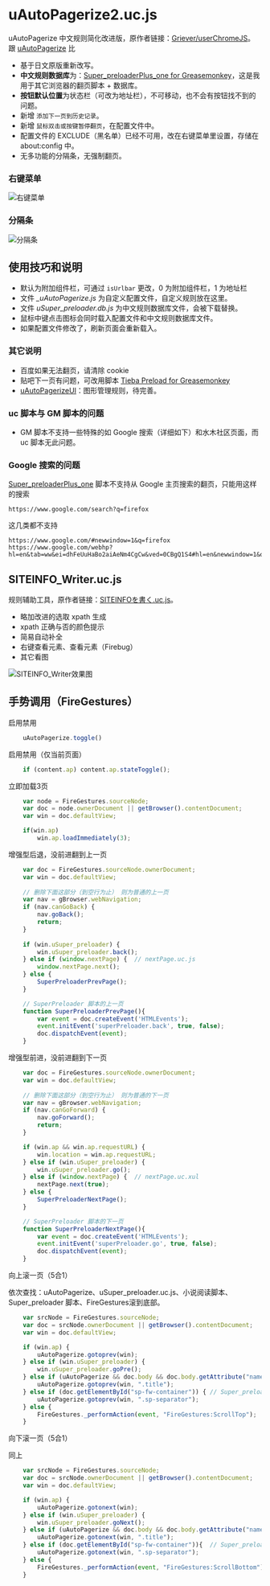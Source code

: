 uAutoPagerize2.uc.js
====================

uAutoPagerize 中文规则简化改进版，原作者链接：[Griever/userChromeJS](https://github.com/Griever/userChromeJS/tree/master/uAutoPagerize)。跟 [uAutoPagerize](../uAutoPagerize) 比

 - 基于日文原版重新改写。
 - **中文规则数据库**为：[Super_preloaderPlus_one for Greasemonkey](http://userscripts.org/scripts/show/178900)，这是我用于其它浏览器的翻页脚本 + 数据库。
 - **按钮默认位置**为状态栏（可改为地址栏），不可移动，也不会有按钮找不到的问题。
 - 新增 `添加下一页到历史记录`。
 - 新增 `鼠标双击或按键暂停翻页`，在配置文件中。
 - 配置文件的 EXCLUDE（黑名单）已经不可用，改在右键菜单里设置，存储在 about:config 中。
 - 无多功能的分隔条，无强制翻页。

### 右键菜单

![右键菜单](右键菜单.png)

### 分隔条

![分隔条](分隔条.png)
	
使用技巧和说明
--------------

- 默认为附加组件栏，可通过 `isUrlbar` 更改，0 为附加组件栏，1 为地址栏
- 文件 *_uAutoPagerize.js* 为自定义配置文件，自定义规则放在这里。
- 文件 *uSuper_preloader.db.js* 为中文规则数据库文件，会被下载替换。
- 鼠标中键点击图标会同时载入配置文件和中文规则数据库文件。
- 如果配置文件修改了，刷新页面会重新载入。

### 其它说明

- 百度如果无法翻页，请清除 cookie
- 贴吧下一页有问题，可改用脚本 [Tieba Preload for Greasemonkey](http://userscripts.org/scripts/show/423917)
- [uAutoPagerizeUI](uAutoPagerizeUI)：图形管理规则，待完善。

### uc 脚本与 GM 脚本的问题

- GM 脚本不支持一些特殊的如 Google 搜索（详细如下）和水木社区页面，而 uc 脚本无此问题。

### Google 搜索的问题

[Super_preloaderPlus_one](http://userscripts.org/scripts/show/178900) 脚本不支持从 Google 主页搜索的翻页，只能用这样的搜索

	https://www.google.com/search?q=firefox

这几类都不支持

	https://www.google.com/#newwindow=1&q=firefox
	https://www.google.com/webhp?hl=en&tab=ww&ei=dhFeUuHaBo2aiAeNm4CgCw&ved=0CBgQ1S4#hl=en&newwindow=1&q=firefox

SITEINFO_Writer.uc.js
--------------------

规则辅助工具，原作者链接：[SITEINFOを書く.uc.js](https://gist.github.com/Griever/1044551)。

- 略加改进的选取 xpath 生成
- xpath 正确与否的颜色提示
- 简易自动补全
- 右键查看元素、查看元素（Firebug）
- 其它看图

![SITEINFO_Writer效果图](SITEINFO_Writer.jpg)


手势调用（FireGestures）
-----------------------

启用禁用

```js
	uAutoPagerize.toggle()
```

启用禁用（仅当前页面）

```js
	if (content.ap) content.ap.stateToggle();
```

立即加载3页

```js
	var node = FireGestures.sourceNode;
	var doc = node.ownerDocument || getBrowser().contentDocument;
	var win = doc.defaultView;

	if(win.ap)
	    win.ap.loadImmediately(3);
```

增强型后退，没前进翻到上一页

```js
	var doc = FireGestures.sourceNode.ownerDocument;
	var win = doc.defaultView;
	
	// 删除下面这部分（到空行为止） 则为普通的上一页
	var nav = gBrowser.webNavigation;
	if (nav.canGoBack) {
	    nav.goBack();
	    return;
	}
	
	if (win.uSuper_preloader) {
		win.uSuper_preloader.back();
	} else if (window.nextPage) {  // nextPage.uc.js
		window.nextPage.next();
	} else {
		SuperPreloaderPrevPage();
	}

	// SuperPreloader 脚本的上一页
	function SuperPreloaderPrevPage(){
	    var event = doc.createEvent('HTMLEvents');
	    event.initEvent('superPreloader.back', true, false);
	    doc.dispatchEvent(event);
	}
```

增强型前进，没前进翻到下一页

```js
	var doc = FireGestures.sourceNode.ownerDocument;
	var win = doc.defaultView;
	
	// 删除下面这部分（到空行为止） 则为普通的下一页
	var nav = gBrowser.webNavigation;
	if (nav.canGoForward) {
	    nav.goForward();
	    return;
	}

	if (win.ap && win.ap.requestURL) {
	    win.location = win.ap.requestURL;
	} else if (win.uSuper_preloader) {
	    win.uSuper_preloader.go();
	} else if (window.nextPage) {  // nextPage.uc.xul
	    nextPage.next(true);
	} else {
		SuperPreloaderNextPage();
	}

	// SuperPreloader 脚本的下一页
	function SuperPreloaderNextPage(){
	    var event = doc.createEvent('HTMLEvents');
	    event.initEvent('superPreloader.go', true, false);
	    doc.dispatchEvent(event);
	}
```

向上滚一页（5合1）

依次查找：uAutoPagerize、uSuper_preloader.uc.js、小说阅读脚本、Super_preloader 脚本、FireGestures滚到底部。

```js
	var srcNode = FireGestures.sourceNode;
	var doc = srcNode.ownerDocument || getBrowser().contentDocument;
	var win = doc.defaultView;

	if (win.ap) {
	    uAutoPagerize.gotoprev(win);
	} else if (win.uSuper_preloader) {
	    win.uSuper_preloader.goPre();
	} else if (uAutoPagerize && doc.body && doc.body.getAttribute("name") == "MyNovelReader") { // 小说阅读脚本
	    uAutoPagerize.gotoprev(win, ".title");
	} else if (doc.getElementById("sp-fw-container")) { // Super_preloader 脚本版
	    uAutoPagerize.gotoprev(win, ".sp-separator");
	} else {
	    FireGestures._performAction(event, "FireGestures:ScrollTop");
	}
```

向下滚一页（5合1）

同上

```js
	var srcNode = FireGestures.sourceNode;
	var doc = srcNode.ownerDocument || getBrowser().contentDocument;
	var win = doc.defaultView;

	if (win.ap) {
	    uAutoPagerize.gotonext(win);
	} else if (win.uSuper_preloader) {
	    win.uSuper_preloader.goNext();
	} else if (uAutoPagerize && doc.body && doc.body.getAttribute("name") == "MyNovelReader") { // 小说阅读脚本
	    uAutoPagerize.gotonext(win, ".title");
	} else if (doc.getElementById("sp-fw-container")){  // Super_preloader 脚本版
	    uAutoPagerize.gotonext(win, ".sp-separator");
	} else {
	    FireGestures._performAction(event, "FireGestures:ScrollBottom");
	}
```